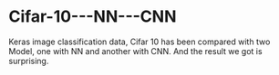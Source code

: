 # Cifar-10---NN---CNN
Keras image classification data, Cifar 10 has been compared with two Model, one with NN and another with CNN. And the result we got is surprising.
